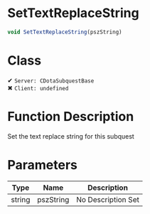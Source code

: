 # SetTextReplaceString
```js
void SetTextReplaceString(pszString)
```
# Class
✔ `Server: CDotaSubquestBase`  
✖ `Client: undefined`  

# Function Description
Set the text replace string for this subquest
# Parameters
Type|Name|Description
--|--|--
string|pszString|No Description Set
